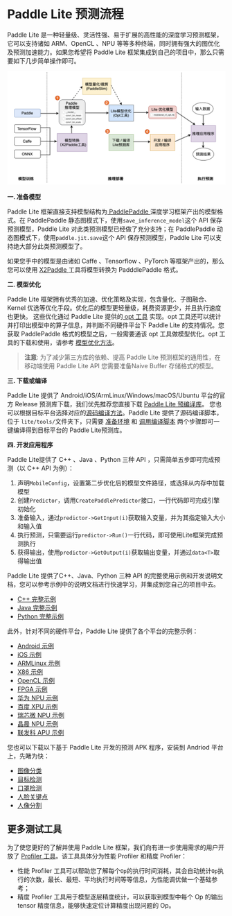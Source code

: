 # Paddle Lite 预测流程

Paddle Lite 是一种轻量级、灵活性强、易于扩展的高性能的深度学习预测框架，它可以支持诸如 ARM、OpenCL 、NPU 等等多种终端，同时拥有强大的图优化及预测加速能力。如果您希望将 Paddle Lite 框架集成到自己的项目中，那么只需要如下几步简单操作即可。


![workflow](https://raw.githubusercontent.com/PaddlePaddle/Paddle-Lite/develop/docs/images/workflow.png)

**一. 准备模型**

Paddle Lite 框架直接支持模型结构为[ PaddlePaddle ](https://www.paddlepaddle.org.cn/)深度学习框架产出的模型格式。在 PaddlePaddle 静态图模式下，使用`save_inference_model`这个 API 保存预测模型，Paddle Lite 对此类预测模型已经做了充分支持；在 PaddlePaddle 动态图模式下，使用`paddle.jit.save`这个 API 保存预测模型，Paddle Lite 可以支持绝大部分此类预测模型了。

如果您手中的模型是由诸如 Caffe 、Tensorflow 、PyTorch 等框架产出的，那么您可以使用 [ X2Paddle ](https://github.com/PaddlePaddle/X2Paddle) 工具将模型转换为 PadddlePaddle 格式。

**二. 模型优化**

Paddle Lite 框架拥有优秀的加速、优化策略及实现，包含量化、子图融合、Kernel 优选等优化手段。优化后的模型更轻量级，耗费资源更少，并且执行速度也更快。
这些优化通过 Paddle Lite 提供的[ opt 工具](../user_guides/model_optimize_tool) 实现。opt 工具还可以统计并打印出模型中的算子信息，并判断不同硬件平台下 Paddle Lite 的支持情况。您获取 PaddlePaddle 格式的模型之后，一般需要通该 opt 工具做模型优化。opt 工具的下载和使用，请参考 [模型优化方法](../user_guides/model_optimize_tool)。

>**注意**: 为了减少第三方库的依赖、提高 Paddle Lite 预测框架的通用性，在移动端使用 Paddle Lite API 您需要准备Naive Buffer 存储格式的模型。

**三. 下载或编译**

Paddle Lite 提供了 Android/iOS/ArmLinux/Windows/macOS/Ubuntu 平台的官方 Release 预测库下载，我们优先推荐您直接下载 [Paddle Lite 预编译库](../quick_start/release_lib)。
您也可以根据目标平台选择对应的[源码编译方法](../quick_start/release_lib)。Paddle Lite 提供了源码编译脚本，位于 `lite/tools/`文件夹下，只需要 [准备环境](../source_compile/compile_env) 和 [调用编译脚本](../quick_start/release_lib) 两个步骤即可一键编译得到目标平台的 Paddle Lite预测库。

**四. 开发应用程序**

Paddle Lite提供了 C++ 、Java 、Python 三种 API ，只需简单五步即可完成预测（以 C++ API 为例）：

1. 声明`MobileConfig`，设置第二步优化后的模型文件路径，或选择从内存中加载模型
2. 创建`Predictor`，调用`CreatePaddlePredictor`接口，一行代码即可完成引擎初始化
3. 准备输入，通过`predictor->GetInput(i)`获取输入变量，并为其指定输入大小和输入值
4. 执行预测，只需要运行`predictor->Run()`一行代码，即可使用Lite框架完成预测执行
5. 获得输出，使用`predictor->GetOutput(i)`获取输出变量，并通过`data<T>`取得输出值

Paddle Lite 提供了C++、Java、Python 三种 API 的完整使用示例和开发说明文档，您可以参考示例中的说明文档进行快速学习，并集成到您自己的项目中去。

- [ C++ 完整示例](./cpp_demo)
- [ Java 完整示例](./java_demo)
- [ Python 完整示例](./python_demo)

此外，针对不同的硬件平台，Paddle Lite 提供了各个平台的完整示例：

- [ Android 示例](../demo_guides/android_app_demo)
- [ iOS 示例](../demo_guides/ios_app_demo)
- [ ARMLinux 示例](../demo_guides/linux_arm_demo)
- [ X86 示例](../demo_guides/x86)
- [ OpenCL 示例](../demo_guides/opencl)
- [ FPGA 示例](../demo_guides/fpga)
- [华为 NPU 示例](../demo_guides/huawei_kirin_npu)
- [百度 XPU 示例](../demo_guides/baidu_xpu)
- [瑞芯微 NPU 示例](../demo_guides/rockchip_npu)
- [晶晨 NPU 示例](../demo_guides/amlogic_npu)
- [联发科 APU 示例](../demo_guides/mediatek_apu)

您也可以下载以下基于 Paddle Lite 开发的预测 APK 程序，安装到 Andriod 平台上，先睹为快：

- [图像分类](https://paddlelite-demo.bj.bcebos.com/apps/android/mobilenet_classification_demo.apk)
- [目标检测](https://paddlelite-demo.bj.bcebos.com/apps/android/yolo_detection_demo.apk)
- [口罩检测](https://paddlelite-demo.bj.bcebos.com/apps/android/mask_detection_demo.apk)
- [人脸关键点](https://paddlelite-demo.bj.bcebos.com/apps/android/face_keypoints_detection_demo.apk)
- [人像分割](https://paddlelite-demo.bj.bcebos.com/apps/android/human_segmentation_demo.apk)

## 更多测试工具

为了使您更好的了解并使用 Paddle Lite 框架，我们向有进一步使用需求的用户开放了 [Profiler 工具](../user_guides/profiler)。该工具具体分为性能 Profiler 和精度 Profiler：
- 性能 Profiler 工具可以帮助您了解每个`Op`的执行时间消耗，其会自动统计`Op`执行的次数，最长、最短、平均执行时间等等信息，为性能调优做一个基础参考；
- 精度 Profiler 工具用于模型逐层精度统计，可以获取到模型中每个 Op 的输出 tensor 精度信息，能够快速定位计算精度出现问题的 Op。
